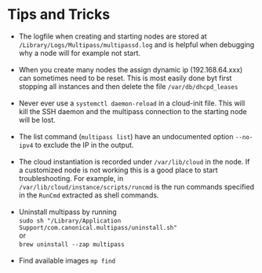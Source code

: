 # Tips and Tricks

* The logfile when creating and starting nodes are stored at  
  `/Library/Logs/Multipass/multipassd.log` and is helpful when debugging why a node
  will for example not start.  
  &nbsp;
* When you create many nodes the assign dynamic ip (192.168.64.xxx) can sometimes need to
  be reset. This is most easily done byt first stopping all instances and then delete the
  file `/var/db/dhcpd_leases`  
  &nbsp;
* Never ever use a `systemctl daemon-reload` in a cloud-init file. This will kill the SSH daemon
  and the multipass connection to the starting node will be lost.  
  &nbsp;
* The list command (`multipass list`) have an undocumented option `--no-ipv4` to exclude the IP
  in the output.  
  &nbsp;
* The cloud instantiation is recorded under `/var/lib/cloud` in the node. If a customized
  node is not working this is a good place to start troubleshooting. For example, in
  `/var/lib/cloud/instance/scripts/runcmd` is the run commands specified in the `RunCmd` extracted
  as shell commands.  
  &nbsp;
* Uninstall multipass by running  
  `sudo sh "/Library/Application Support/com.canonical.multipass/uninstall.sh"`  
  or  
  `brew uninstall --zap multipass`  
  &nbsp;
* Find available images `mp find`



